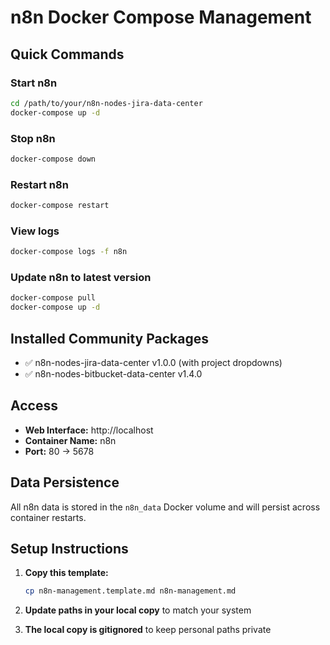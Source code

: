 # n8n Docker Compose Management

## Quick Commands

### Start n8n
```bash
cd /path/to/your/n8n-nodes-jira-data-center
docker-compose up -d
```

### Stop n8n
```bash
docker-compose down
```

### Restart n8n
```bash
docker-compose restart
```

### View logs
```bash
docker-compose logs -f n8n
```

### Update n8n to latest version
```bash
docker-compose pull
docker-compose up -d
```

## Installed Community Packages
- ✅ n8n-nodes-jira-data-center v1.0.0 (with project dropdowns)
- ✅ n8n-nodes-bitbucket-data-center v1.4.0

## Access
- **Web Interface:** http://localhost
- **Container Name:** n8n  
- **Port:** 80 → 5678

## Data Persistence
All n8n data is stored in the `n8n_data` Docker volume and will persist across container restarts.

## Setup Instructions

1. **Copy this template:**
   ```bash
   cp n8n-management.template.md n8n-management.md
   ```

2. **Update paths in your local copy** to match your system

3. **The local copy is gitignored** to keep personal paths private
